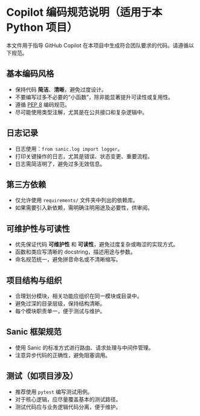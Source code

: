 # Copilot 编码规范说明（适用于本 Python 项目）

本文件用于指导 GitHub Copilot 在本项目中生成符合团队要求的代码。请遵循以下规范。

## 基本编码风格

- 保持代码 **简洁**、**清晰**，避免过度设计。
- 不要编写过多不必要的“小函数”，除非能显著提升可读性或复用性。
- 遵循 [PEP 8](https://peps.python.org/pep-0008/) 编码规范。
- 尽可能使用类型注解，尤其是在公共接口和复杂逻辑中。

## 日志记录

- 日志使用：`from sanic.log import logger`。
- 打印关键操作的日志，尤其是错误、状态变更、重要流程。
- 日志需简洁明了，避免过多无效信息。

## 第三方依赖

- 仅允许使用 `requirements/` 文件夹中列出的依赖库。
- 如果需要引入新依赖，需明确注明用途及必要性，供审阅。

## 可维护性与可读性

- 优先保证代码 **可维护性** 和 **可读性**，避免过度复杂或晦涩的实现方式。
- 函数和类应写清晰的 docstring，描述用途与参数。
- 命名规范统一，避免拼音命名或不清晰缩写。

## 项目结构与组织

- 合理划分模块，相关功能应组织在同一模块或目录中。
- 避免过深的目录层级，保持结构清晰。
- 每个模块职责单一，便于测试与维护。

## Sanic 框架规范

- 使用 Sanic 的标准方式进行路由、请求处理与中间件管理。
- 注意异步代码的正确性，避免阻塞调用。

## 测试（如项目涉及）

- 推荐使用 `pytest` 编写测试用例。
- 对于核心逻辑，应尽量覆盖基本的测试路径。
- 测试代码应与业务逻辑代码分离，便于维护。
